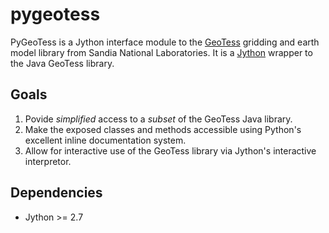 # pygeotess

PyGeoTess is a Jython interface module to the
[GeoTess](http://www.sandia.gov/geotess) gridding and earth model library from
Sandia National Laboratories.  It is a [Jython](http://jython.org) wrapper to
the Java GeoTess library.

## Goals
1. Povide *simplified* access to a *subset* of the GeoTess Java library.
2. Make the exposed classes and methods accessible using Python's excellent 
   inline documentation system.
3. Allow for interactive use of the GeoTess library via Jython's interactive
   interpretor.


## Dependencies

* Jython >= 2.7

